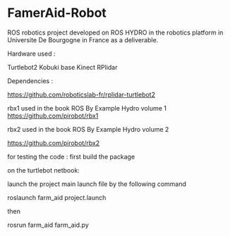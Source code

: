 # FamerAid-Robot
ROS robotics project developed on ROS HYDRO in the robotics platform in Universite De Bourgogne in France as a deliverable.


Hardware used :

Turtlebot2 Kobuki base
Kinect
RPlidar


Dependencies : 

https://github.com/roboticslab-fr/rplidar-turtlebot2

rbx1 used in the book ROS By Example Hydro volume 1
https://github.com/pirobot/rbx1

rbx2 used in the book ROS By Example Hydro volume 2

https://github.com/pirobot/rbx2

for testing the code : 
first build the package 

on the turtlebot netbook:

launch the project main launch file by the following command

roslaunch farm_aid project.launch

then 

rosrun farm_aid farm_aid.py
